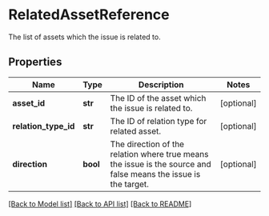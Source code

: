 # RelatedAssetReference

The list of assets which the issue is related to.
## Properties
Name | Type | Description | Notes
------------ | ------------- | ------------- | -------------
**asset_id** | **str** | The ID of the asset which the issue is related to. | [optional] 
**relation_type_id** | **str** | The ID of relation type for related asset. | [optional] 
**direction** | **bool** | The direction of the relation where true means the issue is the source and false means the issue is the target. | [optional] 

[[Back to Model list]](../README.md#documentation-for-models) [[Back to API list]](../README.md#documentation-for-api-endpoints) [[Back to README]](../README.md)



